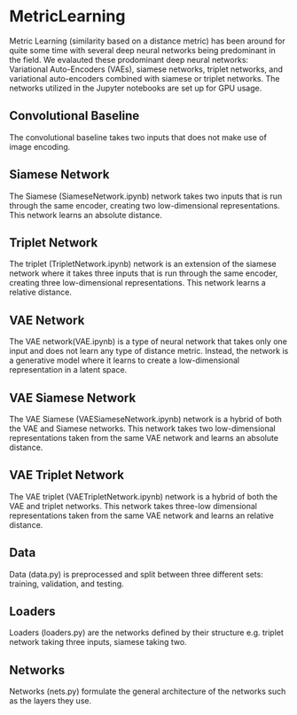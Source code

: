 # MetricLearning

Metric Learning (similarity based on a distance metric) has been around for quite some time with several deep neural networks being predominant in the field. We evalauted these prodominant deep neural networks: Variational Auto-Encoders (VAEs), siamese networks, triplet networks, and variational auto-encoders combined with siamese or triplet networks. The networks utilized in the Jupyter notebooks are set up for GPU usage. 

## Convolutional Baseline
The convolutional baseline takes two inputs that does not make use of image encoding. 

## Siamese Network
The Siamese (SiameseNetwork.ipynb) network takes two inputs that is run through the same encoder, creating two low-dimensional representations. This network learns an absolute distance.

## Triplet Network
The triplet (TripletNetwork.ipynb) network is an extension of the siamese network where it takes three inputs that is run through the same encoder, creating three low-dimensional representations. This network learns a relative distance. 

## VAE Network
The VAE network(VAE.ipynb) is a type of neural network that takes only one input and does not learn any type of distance metric. Instead, the network is a generative model where it learns to create a low-dimensional representation in a latent space.

## VAE Siamese Network
The VAE Siamese (VAESiameseNetwork.ipynb) network is a hybrid of both the VAE and Siamese networks. This network takes two low-dimensional representations taken from the same VAE network and learns an absolute distance. 

## VAE Triplet Network
The VAE triplet (VAETripletNetwork.ipynb) network is a hybrid of both the VAE and triplet networks. This network takes three-low dimensional representations taken from the same VAE network and learns an relative distance.

## Data
Data (data.py) is preprocessed and split between three different sets: training, validation, and testing.

## Loaders
Loaders (loaders.py) are the networks defined by their structure e.g. triplet network taking three inputs, siamese taking two. 

## Networks
Networks (nets.py) formulate the general architecture of the networks such as the layers they use. 
